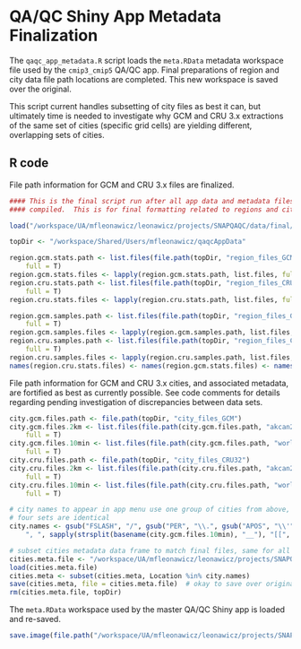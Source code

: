 # QA/QC Shiny App Metadata Finalization



The `qaqc_app_metadata.R` script loads the `meta.RData` metadata workspace file used by the `cmip3_cmip5` QA/QC app.
Final preparations of region and city data file path locations are completed.
This new workspace is saved over the original.

This script current handles subsetting of city files as best it can,
but ultimately time is needed to investigate why GCM and CRU 3.x extractions of the same set of cities (specific grid cells) are yielding different, overlapping sets of cities.

## R code

File path information for GCM and CRU 3.x files are finalized.


```r
#### This is the final script run after all app data and metadata files are
#### compiled.  This is for final formatting related to regions and cities.

load("/workspace/UA/mfleonawicz/leonawicz/projects/SNAPQAQC/data/final/meta.RData")

topDir <- "/workspace/Shared/Users/mfleonawicz/qaqcAppData"

region.gcm.stats.path <- list.files(file.path(topDir, "region_files_GCM/stats"), 
    full = T)
region.gcm.stats.files <- lapply(region.gcm.stats.path, list.files, full = T)
region.cru.stats.path <- list.files(file.path(topDir, "region_files_CRU32/stats"), 
    full = T)
region.cru.stats.files <- lapply(region.cru.stats.path, list.files, full = T)

region.gcm.samples.path <- list.files(file.path(topDir, "region_files_GCM/samples"), 
    full = T)
region.gcm.samples.files <- lapply(region.gcm.samples.path, list.files, full = T)
region.cru.samples.path <- list.files(file.path(topDir, "region_files_CRU32/samples"), 
    full = T)
region.cru.samples.files <- lapply(region.cru.samples.path, list.files, full = T)
names(region.cru.stats.files) <- names(region.gcm.stats.files) <- names(region.cru.samples.files) <- names(region.gcm.samples.files) <- basename(region.gcm.stats.path)
```

File path information for GCM and CRU 3.x cities, and associated metadata, are fortified as best as currently possible.
See code comments for details regarding pending investigation of discrepancies between data sets.


```r
city.gcm.files.path <- file.path(topDir, "city_files_GCM")
city.gcm.files.2km <- list.files(file.path(city.gcm.files.path, "akcan2km"), 
    full = T)
city.gcm.files.10min <- list.files(file.path(city.gcm.files.path, "world10min"), 
    full = T)
city.cru.files.path <- file.path(topDir, "city_files_CRU32")
city.cru.files.2km <- list.files(file.path(city.cru.files.path, "akcan2km"), 
    full = T)
city.cru.files.10min <- list.files(file.path(city.cru.files.path, "world10min"), 
    full = T)

# city names to appear in app menu use one group of cities from above, all
# four sets are identical
city.names <- gsub("FSLASH", "/", gsub("PER", "\\.", gsub("APOS", "\\'", gsub("--", 
    ", ", sapply(strsplit(basename(city.gcm.files.10min), "__"), "[[", 1)))))

# subset cities metadata data frame to match final files, same for all sets
cities.meta.file <- "/workspace/UA/mfleonawicz/leonawicz/projects/SNAPQAQC/data/final/cities_meta.RData"
load(cities.meta.file)
cities.meta <- subset(cities.meta, Location %in% city.names)
save(cities.meta, file = cities.meta.file)  # okay to save over original file
rm(cities.meta.file, topDir)
```

The `meta.RData` workspace used by the master QA/QC Shiny app is loaded and re-saved.


```r
save.image(file.path("/workspace/UA/mfleonawicz/leonawicz/projects/SNAPQAQC/data/final/meta.RData"))
```
